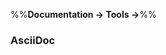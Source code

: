 <link rel="stylesheet" href="{{baseUrl}}/css/textbook.css">

<div class="website-content">

%%**Documentation → Tools →**%%

### AsciiDoc

<div id="main">

<include src="./what/embed.md" />

</div>
</div>
